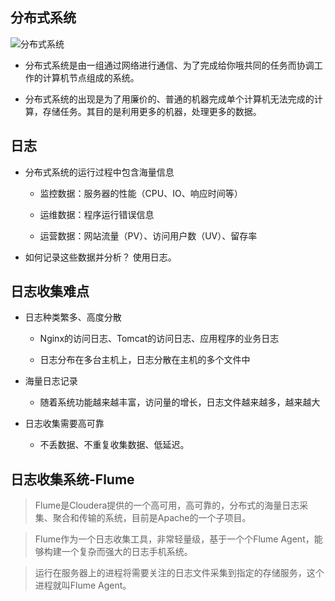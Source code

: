 ## 分布式系统

![分布式系统][1]

- 分布式系统是由一组通过网络进行通信、为了完成给你哦共同的任务而协调工作的计算机节点组成的系统。

- 分布式系统的出现是为了用廉价的、普通的机器完成单个计算机无法完成的计算，存储任务。其目的是利用更多的机器，处理更多的数据。

## 日志

- 分布式系统的运行过程中包含海量信息
    
    - 监控数据：服务器的性能（CPU、IO、响应时间等）

    - 运维数据：程序运行错误信息

    - 运营数据：网站流量（PV）、访问用户数（UV）、留存率

- 如何记录这些数据并分析？ 使用日志。

## 日志收集难点

- 日志种类繁多、高度分散

    - Nginx的访问日志、Tomcat的访问日志、应用程序的业务日志

    - 日志分布在多台主机上，日志分散在主机的多个文件中

- 海量日志记录

    - 随着系统功能越来越丰富，访问量的增长，日志文件越来越多，越来越大

- 日志收集需要高可靠

    - 不丢数据、不重复收集数据、低延迟。

## 日志收集系统-Flume

> Flume是Cloudera提供的一个高可用，高可靠的，分布式的海量日志采集、聚合和传输的系统，目前是Apache的一个子项目。

> Flume作为一个日志收集工具，非常轻量级，基于一个个Flume Agent，能够构建一个复杂而强大的日志手机系统。

> 运行在服务器上的进程将需要关注的日志文件采集到指定的存储服务，这个进程就叫Flume Agent。

[1]: https://github.com/jiaoqiyuan/163-bigdate-note/raw/master/%E6%95%B0%E6%8D%AE%E8%8E%B7%E5%8F%96%E5%92%8C%E9%A2%84%E5%A4%84%E7%90%86%EF%BC%9AFlume/imgs/%E5%88%86%E5%B8%83%E5%BC%8F%E7%B3%BB%E7%BB%9F.png